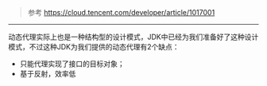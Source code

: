 > 参考 https://cloud.tencent.com/developer/article/1017001
----

动态代理实际上也是一种结构型的设计模式，JDK中已经为我们准备好了这种设计模式，不过这种JDK为我们提供的动态代理有2个缺点：

* 只能代理实现了接口的目标对象；
* 基于反射，效率低